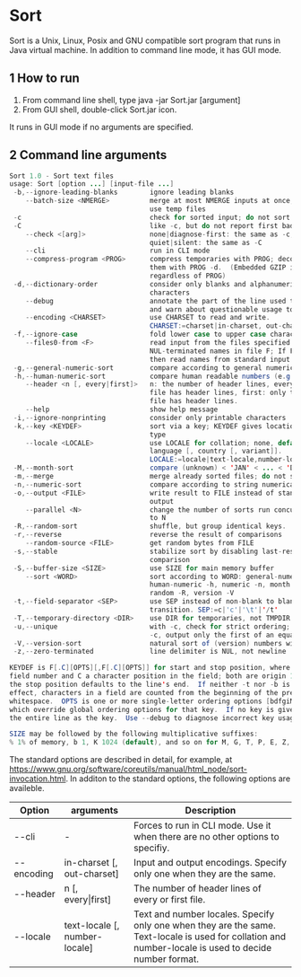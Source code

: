 # Sort
Sort is a Unix, Linux, Posix and GNU compatible sort program that runs in Java virtual machine. In addition to command line mode, it has GUI mode.

## 1 How to run
1. From command line shell, type java -jar Sort.jar [argument]
2. From GUI shell, double-click Sort.jar icon. 

It runs in GUI mode if no arguments are specified.

## 2 Command line arguments

```java
Sort 1.0 - Sort text files
usage: Sort [option ...] [input-file ...]
 -b,--ignore-leading-blanks        ignore leading blanks
    --batch-size <NMERGE>          merge at most NMERGE inputs at once; for more
                                   use temp files
 -c                                check for sorted input; do not sort
 -C                                like -c, but do not report first bad line
    --check <[arg]>                none|diagnose-first: the same as -c,
                                   quiet|silent: the same as -C
    --cli                          run in CLI mode
    --compress-program <PROG>      compress temporaries with PROG; decompress
                                   them with PROG -d.  (Embedded GZIP is used
                                   regardless of PROG)
 -d,--dictionary-order             consider only blanks and alphanumeric
                                   characters
    --debug                        annotate the part of the line used to sort,
                                   and warn about questionable usage to stderr
    --encoding <CHARSET>           use CHARSET to read and write.
                                   CHARSET:=charset|in-charset, out-charset
 -f,--ignore-case                  fold lower case to upper case characters
    --files0-from <F>              read input from the files specified by
                                   NUL-terminated names in file F; If F is '-'
                                   then read names from standard input
 -g,--general-numeric-sort         compare according to general numerical value
 -h,--human-numeric-sort           compare human readable numbers (e.g., 2K 1G)
    --header <n [, every|first]>   n: the number of header lines, every: every
                                   file has header lines, first: only the first
                                   file has header lines.
    --help                         show help message
 -i,--ignore-nonprinting           consider only printable characters
 -k,--key <KEYDEF>                 sort via a key; KEYDEF gives location and
                                   type
    --locale <LOCALE>              use LOCALE for collation; none, default or
                                   language [, country [, variant]].
                                   LOCALE:=locale|text-locale,number-locale
 -M,--month-sort                   compare (unknown) < 'JAN' < ... < 'DEC'
 -m,--merge                        merge already sorted files; do not sort
 -n,--numeric-sort                 compare according to string numerical value
 -o,--output <FILE>                write result to FILE instead of standard
                                   output
    --parallel <N>                 change the number of sorts run concurrently
                                   to N
 -R,--random-sort                  shuffle, but group identical keys.
 -r,--reverse                      reverse the result of comparisons
    --random-source <FILE>         get random bytes from FILE
 -s,--stable                       stabilize sort by disabling last-resort
                                   comparison
 -S,--buffer-size <SIZE>           use SIZE for main memory buffer
    --sort <WORD>                  sort according to WORD: general-numeric -g,
                                   human-numeric -h, numeric -n, month -M,
                                   random -R, version -V
 -t,--field-separator <SEP>        use SEP instead of non-blank to blank
                                   transition. SEP:=c|'c'|'\t'|'/t'
 -T,--temporary-directory <DIR>    use DIR for temporaries, not TMPDIR
 -u,--unique                       with -c, check for strict ordering; without
                                   -c, output only the first of an equal run
 -V,--version-sort                 natural sort of (version) numbers within text
 -z,--zero-terminated              line delimiter is NUL, not newline

KEYDEF is F[.C][OPTS][,F[.C][OPTS]] for start and stop position, where F is a
field number and C a character position in the field; both are origin 1, and
the stop position defaults to the line's end.  If neither -t nor -b is in
effect, characters in a field are counted from the beginning of the preceding
whitespace.  OPTS is one or more single-letter ordering options [bdfgiMhnRrV],
which override global ordering options for that key.  If no key is given, use
the entire line as the key.  Use --debug to diagnose incorrect key usage.

SIZE may be followed by the following multiplicative suffixes:
% 1% of memory, b 1, K 1024 (default), and so on for M, G, T, P, E, Z, Y.

```
The standard options are described in detail, for example, at https://www.gnu.org/software/coreutils/manual/html_node/sort-invocation.html.
In additon to the standard options, the following options are availeble.

 Option   | arguments | Description
----------|-----------|-------------
\--cli     |        -                   |Forces to run in CLI mode. Use it when there are no other options to specifiy.
\--encoding |in-charset [, out-charset]  |Input and output encodings. Specify only one when they are the same.
\--header  |n [, every&#124;first]        |The number of header lines of every or first file.
\--locale  |text-locale [, number-locale]|Text and number locales. Specify only one when they are the same. Text-locale is used for collation and number-locale is used to decide number format.
